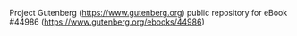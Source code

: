 Project Gutenberg (https://www.gutenberg.org) public repository for eBook #44986 (https://www.gutenberg.org/ebooks/44986)
